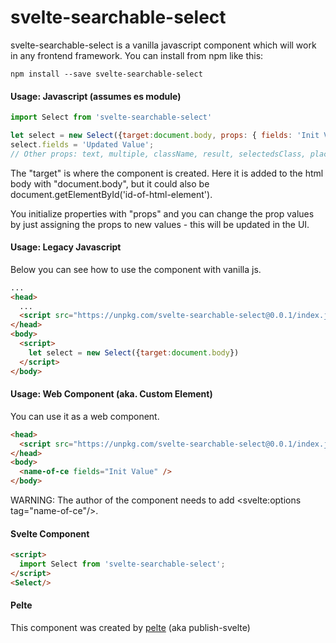 # svelte-searchable-select
svelte-searchable-select is a vanilla javascript component which will work in any frontend framework. You can install from npm like this:

```text
npm install --save svelte-searchable-select
```

#### Usage: Javascript (assumes es module) 
```javascript
import Select from 'svelte-searchable-select'

let select = new Select({target:document.body, props: { fields: 'Init Value' });
select.fields = 'Updated Value'; 
// Other props: text, multiple, className, result, selectedsClass, placeholderText
```

The "target" is where the component is created. Here it is added to the html body with "document.body", but it could also be document.getElementById('id-of-html-element'). 

You initialize properties with "props" and you can change the prop values by just assigning the props to new values - this will be updated in the UI. 

#### Usage: Legacy Javascript
Below you can see how to use the component with vanilla js.
```html
...
<head>
  ...
  <script src="https://unpkg.com/svelte-searchable-select@0.0.1/index.js"></script>
</head>
<body>
  <script>
    let select = new Select({target:document.body})
  </script>
</body>
```

#### Usage: Web Component (aka. Custom Element)
You can use it as a web component.
```html
<head>
  <script src="https://unpkg.com/svelte-searchable-select@0.0.1/index.js"></script>
</head>
<body>
  <name-of-ce fields="Init Value" />    
</body>
```
WARNING: The author of the component needs to add <svelte:options tag="name-of-ce"/>.
#### Svelte Component
```html
<script>
  import Select from 'svelte-searchable-select';
</script>
<Select/>
```

#### Pelte
This component was created by [pelte](https://www.npmjs.com/package/publish-svelte) (aka publish-svelte)